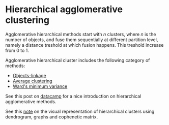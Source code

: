 # Hierarchical agglomerative clustering

Agglomerative hierarchical methods start with $n$ clusters, where $n$ is the number of objects, and fuse them sequentially at different partition level, 
namely a distance treshold at which fusion happens. This treshold increase from 0 to 1.

Agglomerative hierarchical cluster includes the following category of methods:
- [Objects-linkage](../28)
- [Average clustering](../39)
- [Ward's minimum variance](../39)

See this post on [datacamp](https://www.datacamp.com/tutorial/introduction-hierarchical-clustering-python) for a nice introduction on hierarchical agglomerative methods.

See this [note](../33) on the visual representation of hierarchical clusters
using dendrogram, graphs and cophenetic matrix.
